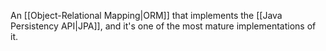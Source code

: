 An [[Object-Relational Mapping|ORM]] that implements the [[Java Persistency API|JPA]], and it's one of the most mature implementations of it.